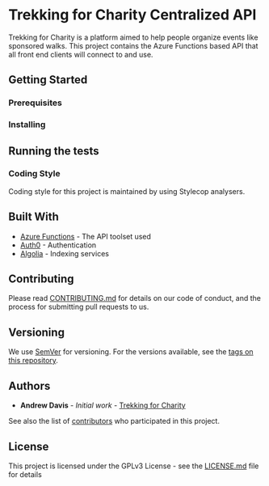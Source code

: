 # Trekking for Charity Centralized API

Trekking for Charity is a platform aimed to help people organize events like sponsored walks. This project contains the Azure Functions based API that all front end clients will connect to and use.

## Getting Started

### Prerequisites


### Installing



## Running the tests



### Coding Style

Coding style for this project is maintained by using Stylecop analysers. 

## Built With

* [Azure Functions](https://docs.microsoft.com/en-us/azure/azure-functions/) - The API toolset used
* [Auth0](https://auth0.com/) - Authentication
* [Algolia](https://www.algolia.com/) - Indexing services

## Contributing

Please read [CONTRIBUTING.md](CONTRIBUTING.md) for details on our code of conduct, and the process for submitting pull requests to us.

## Versioning

We use [SemVer](http://semver.org/) for versioning. For the versions available, see the [tags on this repository](https://github.com/TrekkingForCharity/TrekkingForCharity.API/tags). 

## Authors

* **Andrew Davis** - *Initial work* - [Trekking for Charity](https://github.com/trekkingforcharity)

See also the list of [contributors](https://github.com/TrekkingForCharity/TrekkingForCharity.API/graphs/contributors) who participated in this project.

## License

This project is licensed under the GPLv3 License - see the [LICENSE.md](LICENSE.md) file for details